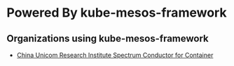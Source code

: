 # Powered By kube-mesos-framework

## Organizations using kube-mesos-framework

* [China Unicom Research Institute Spectrum Conductor for Container](http://61.148.212.23/home.jsp)
